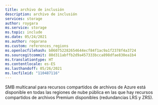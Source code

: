 ```yaml
---
title: archivo de inclusión
description: archivo de inclusión
services: storage
author: roygara
ms.service: storage
ms.topic: include
ms.date: 05/24/2021
ms.author: rogarana
ms.custom: references_regions
ms.openlocfilehash: b060752282654644ecf84f1ac9a1f2378f4a3724
ms.sourcegitcommit: 80d311abffb2d9a457333bcca898dfae830ea1b4
ms.translationtype: HT
ms.contentlocale: es-ES
ms.lasthandoff: 05/26/2021
ms.locfileid: "110487116"
---
```

SMB multicanal para recursos compartidos de archivos de Azure está disponible en todas las regiones de nube pública en las que hay recursos compartidos de archivos Premium disponibles (redundancias LRS y ZRS).

